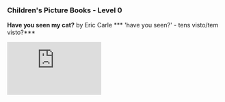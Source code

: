 ### Children's Picture Books - Level 0  

**Have you seen my cat?** by Eric Carle
*** 'have you seen?' - tens visto/tem visto?***  
<iframe width="220" height="124" src="https://www.youtube.com/embed/PjpcSXjR-qg" title="YouTube video player" frameborder="0" allow="accelerometer; autoplay; clipboard-write; encrypted-media; gyroscope; picture-in-picture; web-share" allowfullscreen></iframe>  

